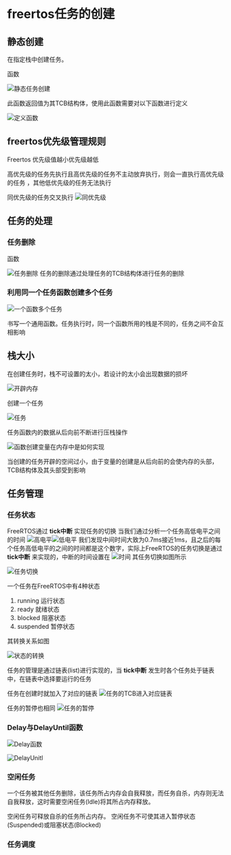 # freertos任务的创建

## 静态创建

在指定栈中创建任务。

函数

![静态任务创建](../../../../rescource/Picture/2022-07-24-12-20-28.png)

此函数返回值为其TCB结构体，使用此函数需要对以下函数进行定义

![定义函数](../../../../rescource/Picture/2022-07-25-12-12-10.png)

## freertos优先级管理规则

Freertos 优先级值越小优先级越低

高优先级的任务先执行且高优先级的任务不主动放弃执行，则会一直执行高优先级的任务
，其他低优先级的任务无法执行

同优先级的任务交叉执行
![同优先级](../../../../rescource/Picture/2022-07-25-15-07-48.png)

## 任务的处理

### 任务删除

函数

![任务删除](../../../../rescource/Picture/2022-07-25-17-17-03.png)
任务的删除通过处理任务的TCB结构体进行任务的删除

### 利用同一个任务函数创建多个任务

![一个函数多个任务](../../../../rescource/Picture/2022-07-25-17-33-22.png)

书写一个通用函数。任务执行时，同一个函数所用的栈是不同的，任务之间不会互相影响

## 栈大小

在创建任务时，栈不可设置的太小，若设计的太小会出现数据的损坏

![开辟内存](../../../../rescource/Picture/2022-07-25-19-54-45.png)

创建一个任务

![任务](../../../../rescource/Picture/2022-07-25-20-10-26.png)

任务函数内的数据从后向前不断进行压栈操作

![函数创建变量在内存中是如何实现](../../../../rescource/Picture/2022-07-25-20-39-45.png)

当创建的任务开辟的空间过小，由于变量的创建是从后向前的会使内存的头部，TCB结构体及其头部受到影响

## 任务管理

### 任务状态

FreeRTOS通过 **tick中断** 实现任务的切换
当我们通过分析一个任务高低电平之间的时间
![高电平](../../../../rescource/Picture/2022-07-25-21-07-25.png)![低电平](../../../../rescource/Picture/2022-07-25-21-07-39.png)
我们发现中间时间大致为0.7ms接近1ms，且之后的每个任务高低电平的之间的时间都是这个数字，实际上FreeRTOS的任务切换是通过 **tick中断** 来实现的，中断的时间设置在
![时间](../../../../rescource/Picture/2022-07-25-21-12-19.png)
其任务切换如图所示

![任务切换](../../../../rescource/Picture/2022-07-25-22-05-39.png)

一个任务在FreeRTOS中有4种状态

1. running 运行状态
2. ready   就绪状态
3. blocked 阻塞状态
4. suspended 暂停状态

其转换关系如图

![状态的转换](../../../../rescource/Picture/2022-07-25-21-38-24.png)

任务的管理是通过链表(list)进行实现的，当 **tick中断** 发生时各个任务处于链表中，在链表中选择要运行的任务

任务在创建时就加入了对应的链表
![任务的TCB进入对应链表](../../../../rescource/Picture/2022-07-25-21-42-59.png)

任务的暂停也相同
![任务的暂停](../../../../rescource/Picture/2022-07-25-21-46-30.png)

### Delay与DelayUntil函数

![Delay函数](../../../../rescource/Picture/2022-07-26-13-53-42.png)

![DelayUnitl](../../../../rescource/Picture/2022-07-26-14-12-58.png)

### 空闲任务

一个任务被其他任务删除，该任务所占内存会自我释放，而任务自杀，内存则无法自我释放，这时需要空闲任务(Idle)将其所占内存释放。

空闲任务可释放自杀的任务所占内存。
空闲任务不可使其进入暂停状态(Suspended)或阻塞状态(Blocked)

### 任务调度

